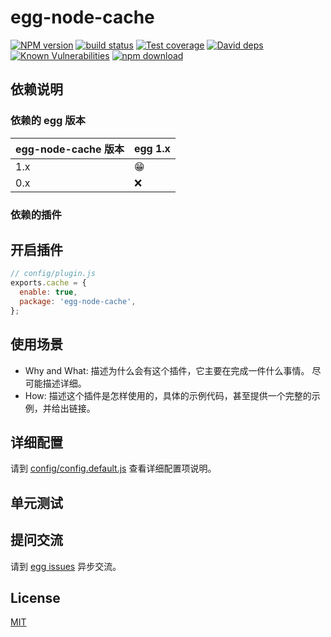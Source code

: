 # egg-node-cache

[![NPM version][npm-image]][npm-url]
[![build status][travis-image]][travis-url]
[![Test coverage][codecov-image]][codecov-url]
[![David deps][david-image]][david-url]
[![Known Vulnerabilities][snyk-image]][snyk-url]
[![npm download][download-image]][download-url]

[npm-image]: https://img.shields.io/npm/v/egg-node-cache.svg?style=flat-square
[npm-url]: https://npmjs.org/package/egg-node-cache
[travis-image]: https://img.shields.io/travis/eggjs/egg-node-cache.svg?style=flat-square
[travis-url]: https://travis-ci.org/eggjs/egg-node-cache
[codecov-image]: https://img.shields.io/codecov/c/github/eggjs/egg-node-cache.svg?style=flat-square
[codecov-url]: https://codecov.io/github/eggjs/egg-node-cache?branch=master
[david-image]: https://img.shields.io/david/eggjs/egg-node-cache.svg?style=flat-square
[david-url]: https://david-dm.org/eggjs/egg-node-cache
[snyk-image]: https://snyk.io/test/npm/egg-node-cache/badge.svg?style=flat-square
[snyk-url]: https://snyk.io/test/npm/egg-node-cache
[download-image]: https://img.shields.io/npm/dm/egg-node-cache.svg?style=flat-square
[download-url]: https://npmjs.org/package/egg-node-cache

<!--
Description here.
-->

## 依赖说明

### 依赖的 egg 版本

egg-node-cache 版本 | egg 1.x
--- | ---
1.x | 😁
0.x | ❌

### 依赖的插件
<!--

如果有依赖其它插件，请在这里特别说明。如

- security
- multipart

-->

## 开启插件

```js
// config/plugin.js
exports.cache = {
  enable: true,
  package: 'egg-node-cache',
};
```

## 使用场景

- Why and What: 描述为什么会有这个插件，它主要在完成一件什么事情。
尽可能描述详细。
- How: 描述这个插件是怎样使用的，具体的示例代码，甚至提供一个完整的示例，并给出链接。

## 详细配置

请到 [config/config.default.js](config/config.default.js) 查看详细配置项说明。

## 单元测试

<!-- 描述如何在单元测试中使用此插件，例如 schedule 如何触发。无则省略。-->

## 提问交流

请到 [egg issues](https://github.com/eggjs/egg/issues) 异步交流。

## License

[MIT](LICENSE)
